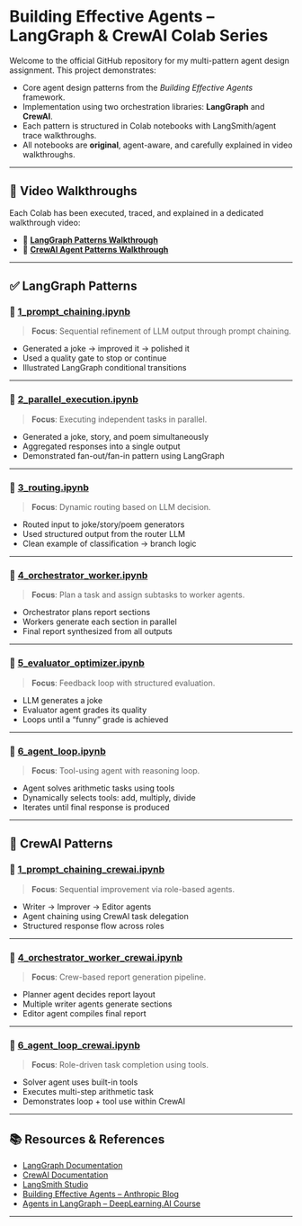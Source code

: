 # Building Effective Agents – LangGraph & CrewAI Colab Series

Welcome to the official GitHub repository for my multi-pattern agent design assignment. This project demonstrates:

- Core agent design patterns from the *Building Effective Agents* framework.
- Implementation using two orchestration libraries: **LangGraph** and **CrewAI**.
- Each pattern is structured in Colab notebooks with LangSmith/agent trace walkthroughs.
- All notebooks are **original**, agent-aware, and carefully explained in video walkthroughs.

---

## 🎥 Video Walkthroughs

Each Colab has been executed, traced, and explained in a dedicated walkthrough video:

- 🔗 **[LangGraph Patterns Walkthrough](./walkthrough_videos/langgraph_walkthrough.mp4)**
- 🔗 **[CrewAI Agent Patterns Walkthrough](./walkthrough_videos/crewai_walkthrough.mp4)**

---

## ✅ LangGraph Patterns

### 📘 [1_prompt_chaining.ipynb](#)
> **Focus**: Sequential refinement of LLM output through prompt chaining.

- Generated a joke → improved it → polished it
- Used a quality gate to stop or continue
- Illustrated LangGraph conditional transitions

---

### 📘 [2_parallel_execution.ipynb](#)
> **Focus**: Executing independent tasks in parallel.

- Generated a joke, story, and poem simultaneously
- Aggregated responses into a single output
- Demonstrated fan-out/fan-in pattern using LangGraph

---

### 📘 [3_routing.ipynb](#)
> **Focus**: Dynamic routing based on LLM decision.

- Routed input to joke/story/poem generators
- Used structured output from the router LLM
- Clean example of classification → branch logic

---

### 📘 [4_orchestrator_worker.ipynb](#)
> **Focus**: Plan a task and assign subtasks to worker agents.

- Orchestrator plans report sections
- Workers generate each section in parallel
- Final report synthesized from all outputs

---

### 📘 [5_evaluator_optimizer.ipynb](#)
> **Focus**: Feedback loop with structured evaluation.

- LLM generates a joke
- Evaluator agent grades its quality
- Loops until a “funny” grade is achieved

---

### 📘 [6_agent_loop.ipynb](#)
> **Focus**: Tool-using agent with reasoning loop.

- Agent solves arithmetic tasks using tools
- Dynamically selects tools: add, multiply, divide
- Iterates until final response is produced

---

## 🤝 CrewAI Patterns

### 📘 [1_prompt_chaining_crewai.ipynb](#)
> **Focus**: Sequential improvement via role-based agents.

- Writer → Improver → Editor agents
- Agent chaining using CrewAI task delegation
- Structured response flow across roles

---

### 📘 [4_orchestrator_worker_crewai.ipynb](#)
> **Focus**: Crew-based report generation pipeline.

- Planner agent decides report layout
- Multiple writer agents generate sections
- Editor agent compiles final report

---

### 📘 [6_agent_loop_crewai.ipynb](#)
> **Focus**: Role-driven task completion using tools.

- Solver agent uses built-in tools
- Executes multi-step arithmetic task
- Demonstrates loop + tool use within CrewAI

---

## 📚 Resources & References

- [LangGraph Documentation](https://langchain-ai.github.io/langgraph/)
- [CrewAI Documentation](https://docs.crewai.io/)
- [LangSmith Studio](https://smith.langchain.com/)
- [Building Effective Agents – Anthropic Blog](https://www.anthropic.com/research/building-effective-agents)
- [Agents in LangGraph – DeepLearning.AI Course](https://www.deeplearning.ai/short-courses/ai-agents-in-langgraph/)

---

